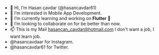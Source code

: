 - 👋 Hi, I’m Hasan çavdar (@hasancavdar61)
- 👀 I’m interested in Mobile App Development.
- 🌱 I’m currently learning and working on **Flutter** 
- 💞️ I’m looking to collaborate on for be better than now.
- 📫 This is my Mail hasancan_cavdar@hotmail.com I don't want a job, I want learn job.
- @hasancavdaar for Instagram.
- @hasancavdar61 for Twitter.

<!---
hasancavdar61/hasancavdar61 is a ✨ special ✨ repository because its `README.md` (this file) appears on your GitHub profile.
You can click the Preview link to take a look at your changes.
--->
